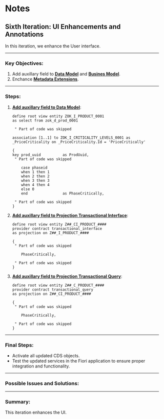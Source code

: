 # Notes

## Sixth Iteration: UI Enhancements and Annotations

In this iteration, we enhance the User interface.

---

### Key Objectives:
1. Add auxillary field to **[Data Model](./01_cds.md#z##_i_product_)** and **[Busines Model](./02_cds.md#z##_ci_product_)**. 
2. Enchance **[Metadata Extensions](./03_metadata_extestion.md)**.

---

### Steps:
1. **[Add auxillary field to Data Model](./01_cds.md#z##_i_product_)**:
    ```ABAP
    define root view entity ZOK_I_PRODUCT_0001
    as select from zok_d_prod_0001

     " Part of code was skipped

    association [1..1] to ZOK_I_CRITICALITY_LEVELS_0001 as _PriceCriticality on _PriceCriticality.Id = 'PriceCritically'

    {
    key prod_uuid          as ProdUuid,
     " Part of code was skipped

        case phaseid
        when 1 then 1
        when 2 then 2
        when 3 then 3
        when 4 then 4
        else 0
        end                as PhaseCritically,

     " Part of code was skipped
    }
    ```

2. **[Add auxillary field to Projection Transactional Interface](./02_cds.md#z##_ci_product_)**:
    ```ABAP
    define root view entity Z##_CI_PRODUCT_####
    provider contract transactional_interface
    as projection on Z##_I_PRODUCT_####

    {
     " Part of code was skipped

        PhaseCritically,

     " Part of code was skipped
    }
    ```

3. **[Add auxillary field to Projection Transactional Query](./02_cds.md#z##_c_product_)**:
    ```ABAP
    define root view entity Z##_C_PRODUCT_####
    provider contract transactional_query
    as projection on Z##_CI_PRODUCT_####

    {
     " Part of code was skipped

        PhaseCritically,

     " Part of code was skipped
    }
    ```

---

### Final Steps:

- Activate all updated CDS objects.
- Test the updated services in the Fiori application to ensure proper integration and functionality.

---

### Possible Issues and Solutions:

---

### Summary:
This iteration enhances the UI.